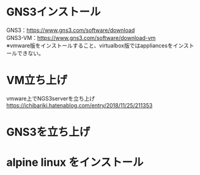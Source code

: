 # GNS3インストール

GNS3：https://www.gns3.com/software/download  
GNS3-VM：https://www.gns3.com/software/download-vm  
※vmware版をインストールすること、virtualbox版ではappliancesをインストールできない。  

# VM立ち上げ

vmware上でNGS3serverを立ち上げ  
https://ichibariki.hatenablog.com/entry/2018/11/25/211353  

# GNS3を立ち上げ

# alpine linux をインストール


